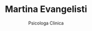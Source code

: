 ---
title: "Martina Evangelisti"
subtitle: "Psicologa Clinica"
description: "Supporto professionale per il tuo benessere psicologico attraverso consulenze personalizzate in un ambiente accogliente e riservato."
whatsapp: "393123456789"
image: "https://images.unsplash.com/photo-1559839734-2b71ea197ec2?ixlib=rb-4.0.3&auto=format&fit=crop&w=800&q=80"
---